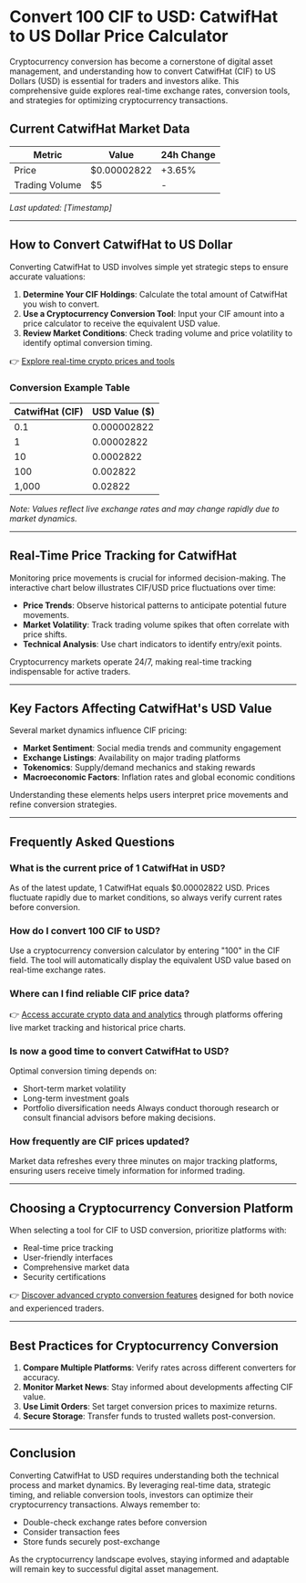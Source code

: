 # Convert 100 CIF to USD: CatwifHat to US Dollar Price Calculator

Cryptocurrency conversion has become a cornerstone of digital asset management, and understanding how to convert CatwifHat (CIF) to US Dollars (USD) is essential for traders and investors alike. This comprehensive guide explores real-time exchange rates, conversion tools, and strategies for optimizing cryptocurrency transactions.

## Current CatwifHat Market Data

| Metric          | Value               | 24h Change  |
|------------------|---------------------|-------------|
| Price           | $0.00002822         | +3.65%      |
| Trading Volume  | $5                  | -           |

*Last updated: [Timestamp]*

---

## How to Convert CatwifHat to US Dollar

Converting CatwifHat to USD involves simple yet strategic steps to ensure accurate valuations:

1. **Determine Your CIF Holdings**: Calculate the total amount of CatwifHat you wish to convert.
2. **Use a Cryptocurrency Conversion Tool**: Input your CIF amount into a price calculator to receive the equivalent USD value.
3. **Review Market Conditions**: Check trading volume and price volatility to identify optimal conversion timing.

👉 [Explore real-time crypto prices and tools](https://bit.ly/okx-bonus)

### Conversion Example Table

| CatwifHat (CIF) | USD Value ($)       |
|------------------|---------------------|
| 0.1              | 0.000002822         |
| 1                | 0.00002822          |
| 10               | 0.0002822           |
| 100              | 0.002822            |
| 1,000            | 0.02822             |

*Note: Values reflect live exchange rates and may change rapidly due to market dynamics.*

---

## Real-Time Price Tracking for CatwifHat

Monitoring price movements is crucial for informed decision-making. The interactive chart below illustrates CIF/USD price fluctuations over time:

- **Price Trends**: Observe historical patterns to anticipate potential future movements.
- **Market Volatility**: Track trading volume spikes that often correlate with price shifts.
- **Technical Analysis**: Use chart indicators to identify entry/exit points.

Cryptocurrency markets operate 24/7, making real-time tracking indispensable for active traders.

---

## Key Factors Affecting CatwifHat's USD Value

Several market dynamics influence CIF pricing:
- **Market Sentiment**: Social media trends and community engagement
- **Exchange Listings**: Availability on major trading platforms
- **Tokenomics**: Supply/demand mechanics and staking rewards
- **Macroeconomic Factors**: Inflation rates and global economic conditions

Understanding these elements helps users interpret price movements and refine conversion strategies.

---

## Frequently Asked Questions

### What is the current price of 1 CatwifHat in USD?

As of the latest update, 1 CatwifHat equals $0.00002822 USD. Prices fluctuate rapidly due to market conditions, so always verify current rates before conversion.

### How do I convert 100 CIF to USD?

Use a cryptocurrency conversion calculator by entering "100" in the CIF field. The tool will automatically display the equivalent USD value based on real-time exchange rates.

### Where can I find reliable CIF price data?

👉 [Access accurate crypto data and analytics](https://bit.ly/okx-bonus) through platforms offering live market tracking and historical price charts.

### Is now a good time to convert CatwifHat to USD?

Optimal conversion timing depends on:
- Short-term market volatility
- Long-term investment goals
- Portfolio diversification needs
Always conduct thorough research or consult financial advisors before making decisions.

### How frequently are CIF prices updated?

Market data refreshes every three minutes on major tracking platforms, ensuring users receive timely information for informed trading.

---

## Choosing a Cryptocurrency Conversion Platform

When selecting a tool for CIF to USD conversion, prioritize platforms with:
- Real-time price tracking
- User-friendly interfaces
- Comprehensive market data
- Security certifications

👉 [Discover advanced crypto conversion features](https://bit.ly/okx-bonus) designed for both novice and experienced traders.

---

## Best Practices for Cryptocurrency Conversion

1. **Compare Multiple Platforms**: Verify rates across different converters for accuracy.
2. **Monitor Market News**: Stay informed about developments affecting CIF value.
3. **Use Limit Orders**: Set target conversion prices to maximize returns.
4. **Secure Storage**: Transfer funds to trusted wallets post-conversion.

---

## Conclusion

Converting CatwifHat to USD requires understanding both the technical process and market dynamics. By leveraging real-time data, strategic timing, and reliable conversion tools, investors can optimize their cryptocurrency transactions. Always remember to:
- Double-check exchange rates before conversion
- Consider transaction fees
- Store funds securely post-exchange

As the cryptocurrency landscape evolves, staying informed and adaptable will remain key to successful digital asset management.